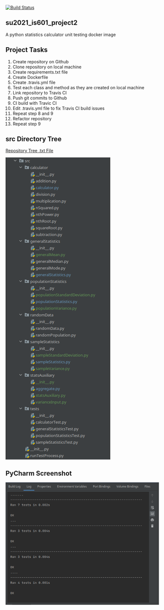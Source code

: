 [![Build Status](https://travis-ci.com/nickeita/su2021_is601_project2.svg?branch=main)](https://travis-ci.com/nickeita/su2021_is601_project2)


## su2021_is601_project2

A python statistics calculator unit testing docker image

## Project Tasks
  1. Create repository on Github
  2. Clone repository on local machine
  3. Create requirements.txt file
  4. Create Dockerfile
  5. Create .travis.yml file
  6. Test each class and method as they are created on local machine
  7. Link repository to Travis CI
  8. Push git commits to Github
  9. CI build with Travic CI 
  10. Edit .travis.yml file to fix Travis CI build issues
  11. Repeat step 8 and 9
  12. Refactor repository
  13. Repeat step 9



## src Directory Tree
[Repository Tree .txt File](/src-directory-tree.txt)


![Project Directory Tree](/images/06-src-directory-tree.png)

## PyCharm Screenshot
![Sucessful Tests](/images/05-added-new-tests.png)
